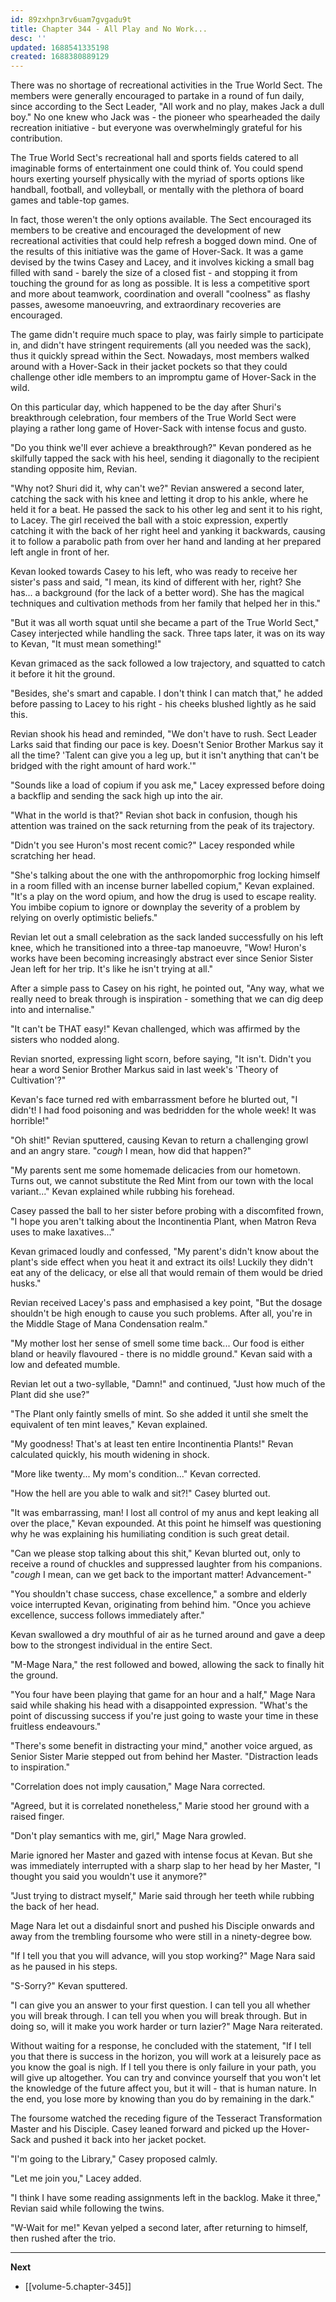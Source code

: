 ```yaml
---
id: 89zxhpn3rv6uam7gvgadu9t
title: Chapter 344 - All Play and No Work...
desc: ''
updated: 1688541335198
created: 1688380889129
---
```


There was no shortage of recreational activities in the True World Sect. The members were generally encouraged to partake in a round of fun daily, since according to the Sect Leader, "All work and no play, makes Jack a dull boy." No one knew who Jack was - the pioneer who spearheaded the daily recreation initiative - but everyone was overwhelmingly grateful for his contribution.

The True World Sect's recreational hall and sports fields catered to all imaginable forms of entertainment one could think of. You could spend hours exerting yourself physically with the myriad of sports options like handball, football, and volleyball, or mentally with the plethora of board games and table-top games.

In fact, those weren't the only options available. The Sect encouraged its members to be creative and encouraged the development of new recreational activities that could help refresh a bogged down mind. One of the results of this initiative was the game of Hover-Sack. It was a game devised by the twins Casey and Lacey, and it involves kicking a small bag filled with sand - barely the size of a closed fist - and stopping it from touching the ground for as long as possible. It is less a competitive sport and more about teamwork, coordination and overall "coolness" as flashy passes, awesome manoeuvring, and extraordinary recoveries are encouraged.

The game didn't require much space to play, was fairly simple to participate in, and didn't have stringent requirements (all you needed was the sack), thus it quickly spread within the Sect. Nowadays, most members walked around with a Hover-Sack in their jacket pockets so that they could challenge other idle members to an impromptu game of Hover-Sack in the wild.

On this particular day, which happened to be the day after Shuri's breakthrough celebration, four members of the True World Sect were playing a rather long game of Hover-Sack with intense focus and gusto.

"Do you think we'll ever achieve a breakthrough?" Kevan pondered as he skilfully tapped the sack with his heel, sending it diagonally to the recipient standing opposite him, Revian.

"Why not? Shuri did it, why can't we?" Revian answered a second later, catching the sack with his knee and letting it drop to his ankle, where he held it for a beat. He passed the sack to his other leg and sent it to his right, to Lacey. The girl received the ball with a stoic expression, expertly catching it with the back of her right heel and yanking it backwards, causing it to follow a parabolic path from over her hand and landing at her prepared left angle in front of her.

Kevan looked towards Casey to his left, who was ready to receive her sister's pass and said, "I mean, its kind of different with her, right? She has... a background (for the lack of a better word). She has the magical techniques and cultivation methods from her family that helped her in this."

"But it was all worth squat until she became a part of the True World Sect," Casey interjected while handling the sack. Three taps later, it was on its way to Kevan, "It must mean something!"

Kevan grimaced as the sack followed a low trajectory, and squatted to catch it before it hit the ground. 

"Besides, she's smart and capable. I don't think I can match that," he added before passing to Lacey to his right - his cheeks blushed lightly as he said this.

Revian shook his head and reminded, "We don't have to rush. Sect Leader Larks said that finding our pace is key. Doesn't Senior Brother Markus say it all the time? 'Talent can give you a leg up, but it isn't anything that can't be bridged with the right amount of hard work.'"

"Sounds like a load of copium if you ask me," Lacey expressed before doing a backflip and sending the sack high up into the air.

"What in the world is that?" Revian shot back in confusion, though his attention was trained on the sack returning from the peak of its trajectory.

"Didn't you see Huron's most recent comic?" Lacey responded while scratching her head.

"She's talking about the one with the anthropomorphic frog locking himself in a room filled with an incense burner labelled copium," Kevan explained. "It's a play on the word opium, and how the drug is used to escape reality. You imbibe copium to ignore or downplay the severity of a problem by relying on overly optimistic beliefs."

Revian let out a small celebration as the sack landed successfully on his left knee, which he transitioned into a three-tap manoeuvre, "Wow! Huron's works have been becoming increasingly abstract ever since Senior Sister Jean left for her trip. It's like he isn't trying at all."

After a simple pass to Casey on his right, he pointed out, "Any way, what we really need to break through is inspiration - something that we can dig deep into and internalise."

"It can't be THAT easy!" Kevan challenged, which was affirmed by the sisters who nodded along.

Revian snorted, expressing light scorn, before saying, "It isn't. Didn't you hear a word Senior Brother Markus said in last week's 'Theory of Cultivation'?"

Kevan's face turned red with embarrassment before he blurted out, "I didn't! I had food poisoning and was bedridden for the whole week! It was horrible!"

"Oh shit!" Revian sputtered, causing Kevan to return a challenging growl and an angry stare. "*cough* I mean, how did that happen?"

"My parents sent me some homemade delicacies from our hometown. Turns out, we cannot substitute the Red Mint from our town with the local variant..." Kevan explained while rubbing his forehead.

Casey passed the ball to her sister before probing with a discomfited frown, "I hope you aren't talking about the Incontinentia Plant, when Matron Reva uses to make laxatives..."

Kevan grimaced loudly and confessed, "My parent's didn't know about the plant's side effect when you heat it and extract its oils! Luckily they didn't eat any of the delicacy, or else all that would remain of them would be dried husks."

Revian received Lacey's pass and emphasised a key point, "But the dosage shouldn't be high enough to cause you such problems. After all, you're in the Middle Stage of Mana Condensation realm."

"My mother lost her sense of smell some time back... Our food is either bland or heavily flavoured - there is no middle ground." Kevan said with a low and defeated mumble.

Revian let out a two-syllable, "Damn!" and continued, "Just how much of the Plant did she use?"

"The Plant only faintly smells of mint. So she added it until she smelt the equivalent of ten mint leaves," Kevan explained.

"My goodness! That's at least ten entire Incontinentia Plants!" Revan calculated quickly, his mouth widening in shock.

"More like twenty... My mom's condition..." Kevan corrected.

"How the hell are you able to walk and sit?!" Casey blurted out.

"It was embarrassing, man! I lost all control of my anus and kept leaking all over the place," Kevan expounded. At this point he himself was questioning why he was explaining his humiliating condition is such great detail.

"Can we please stop talking about this shit," Kevan blurted out, only to receive a round of chuckles and suppressed laughter from his companions. "*cough* I mean, can we get back to the important matter! Advancement-"

"You shouldn't chase success, chase excellence," a sombre and elderly voice interrupted Kevan, originating from behind him. "Once you achieve excellence, success follows immediately after."

Kevan swallowed a dry mouthful of air as he turned around and gave a deep bow to the strongest individual in the entire Sect.

"M-Mage Nara," the rest followed and bowed, allowing the sack to finally hit the ground.

"You four have been playing that game for an hour and a half," Mage Nara said while shaking his head with a disappointed expression. "What's the point of discussing success if you're just going to waste your time in these fruitless endeavours."

"There's some benefit in distracting your mind," another voice argued, as Senior Sister Marie stepped out from behind her Master. "Distraction leads to inspiration."

"Correlation does not imply causation," Mage Nara corrected.

"Agreed, but it is correlated nonetheless," Marie stood her ground with a raised finger.

"Don't play semantics with me, girl," Mage Nara growled.

Marie ignored her Master and gazed with intense focus at Kevan. But she was immediately interrupted with a sharp slap to her head by her Master, "I thought you said you wouldn't use it anymore?"

"Just trying to distract myself," Marie said through her teeth while rubbing the back of her head.

Mage Nara let out a disdainful snort and pushed his Disciple onwards and away from the trembling foursome who were still in a ninety-degree bow.

"If I tell you that you will advance, will you stop working?" Mage Nara said as he paused in his steps.

"S-Sorry?" Kevan sputtered.

"I can give you an answer to your first question. I can tell you all whether you will break through. I can tell you when you will break through. But in doing so, will it make you work harder or turn lazier?" Mage Nara reiterated.

Without waiting for a response, he concluded with the statement, "If I tell you that there is success in the horizon, you will work at a leisurely pace as you know the goal is nigh. If I tell you there is only failure in your path, you will give up altogether. You can try and convince yourself that you won't let the knowledge of the future affect you, but it will - that is human nature. In the end, you lose more by knowing than you do by remaining in the dark."

The foursome watched the receding figure of the Tesseract Transformation Master and his Disciple. Casey leaned forward and picked up the Hover-Sack and pushed it back into her jacket pocket.

"I'm going to the Library," Casey proposed calmly.

"Let me join you," Lacey added.

"I think I have some reading assignments left in the backlog. Make it three," Revian said while following the twins.

"W-Wait for me!" Kevan yelped a second later, after returning to himself, then rushed after the trio.

____

**Next**
* [[volume-5.chapter-345]]
